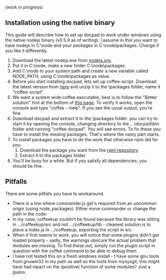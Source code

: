(work in progress)
## Installation using the native binary ##

This guide will describe how to set up docpad to work under windows using the native nodejs binary (v0.5.9 as of writing). I assume in this you want to have nodejs in C:\node and your packages in C:\node\packages. Change if you like it differently.

1. Download the latest nodejs.exe from [nodejs.org](http://nodejs.org).
2. Put it in C:\node, make a new folder C:\node\packages.
3. Add C:\node to your system path and create a new variable called NODE_PATH, using C:\node\packages as value.
4. Before you start installing docpad, lets set up coffee-script. Download the latest version from [here](https://github.com/jashkenas/coffee-script) and unzip it to the \packages folder, name it "coffee-script".
5. We want a system wide coffee executable, best is to follow the "Better solution" hint at the bottom of [this page](https://github.com/alisey/CoffeeScript-Compiler-for-Windows). To verify it works, open the console and type "coffee --help". If you see the usual output, you're fine.
6. Download docpad and extract it to the \packages folder. you can try to start it by opening the console, changing directory to the ...\docpad\bin folder and running "coffee docpad". You will see errors. To fix these you have to install the missing packages. That's where the nasty part starts.
7. To install packages you have to do the work that otherwise npm did for you:
    1. Download the package you want from the [npm repository](http://search.npmjs.org/)
    2. Extract it to the packages folder
8. You'll be busy for a while. But if you satisfy all dependencies, you should be fine.

## Pitfalls  ##
There are some pitfalls you have to workaround.

* There is a line where commander.js get's required from an uncommon origin (using node_packages). Either move commander or change the path in the code.  
* In my case, coffeekup couldn't be found because the library was sitting in .../coffeekup/src and not .../coffeekup/lib - cleanest solution is to place a index.js in .../coffeekup, exporting the script in src.  
* When it first seems to work, you will notice that some plugins didn't get loaded properly - sadly, the warnings obscure the actual problem that modules are missing. To find these out, simply run the plugin script in question with the coffee command to be able to debug them.  
* I have not tested this on a fresh windows install - I have some gnu tools from gnuwin32 in my path as well as the tools from mysysgit, this might have had inpact on the (positive) function of some modules? Just a guess.